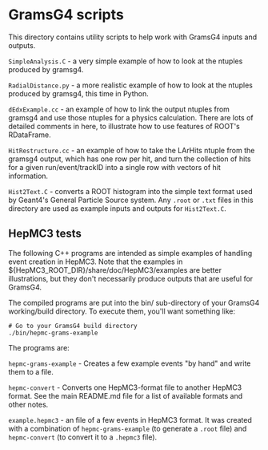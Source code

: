 # GramsG4 scripts

This directory contains utility scripts to help work with GramsG4
inputs and outputs.

`SimpleAnalysis.C` - a very simple example of how to look at the
ntuples produced by gramsg4.

`RadialDistance.py` - a more realistic example of how to look at the
ntuples produced by gramsg4, this time in Python.

`dEdxExample.cc` - an example of how to link the output ntuples from
gramsg4 and use those ntuples for a physics calculation. There are
lots of detailed comments in here, to illustrate how to use features
of ROOT's RDataFrame.

`HitRestructure.cc` - an example of how to take the LArHits ntuple
from the gramsg4 output, which has one row per hit, and turn the
collection of hits for a given run/event/trackID into a single row
with vectors of hit information.

`Hist2Text.C` - converts a ROOT histogram into the simple text format
used by Geant4's General Particle Source system. Any `.root` or `.txt`
files in this directory are used as example inputs and outputs for
`Hist2Text.C`.

## HepMC3 tests

The following C++ programs are intended as simple examples of handling
event creation in HepMC3. Note that the examples in
${HepMC3_ROOT_DIR}/share/doc/HepMC3/examples are better illustrations,
but they don't necessarily produce outputs that are useful for
GramsG4.

The compiled programs are put into the bin/ sub-directory of your
GramsG4 working/build directory. To execute them, you'll want 
something like:

    # Go to your GramsG4 build directory
    ./bin/hepmc-grams-example

The programs are:

`hepmc-grams-example` - Creates a few example events "by hand" and
write them to a file.

`hepmc-convert` - Converts one HepMC3-format file to another HepMC3
format. See the main README.md file for a list of available formats
and other notes.

`example.hepmc3` - an file of a few events in HepMC3 format. It was
created with a combination of `hepmc-grams-example` (to generate a
`.root` file) and `hepmc-convert` (to convert it to a `.hepmc3` file).

